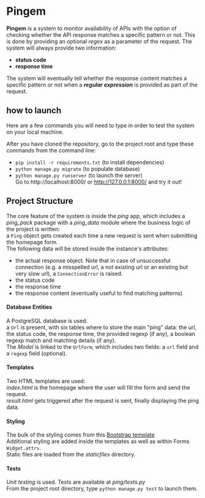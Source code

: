 # Pingem

**Pingem** is a system to monitor availability of APIs with the option
of checking whether the API response matches a specific pattern or not. 
This is done by providing an optional *regex* as a parameter of the request.
The system will always provide two information:
- **status code**
- **response time**

The system will eventually tell whether the response content matches
a specific pattern or not when a ***regular
expression*** is provided as part of the request.


## how to launch
Here are a few commands you will need to type in order to
test the system on your local machine.

After you have cloned the repository, go to the project root
and type these commands from the command line:
- `pip install -r requirements.txt` (to install dependencies)
- `python manage.py migrate` (to populate database)
- `python manage.py runserver` (to launch the server)\
Go to http://localhost:8000/ or http://127.0.0.1:8000/ and try it out!

## Project Structure
The core feature of the system is inside the *ping* app, which includes
a *ping_pack* package with a *ping_data* module where the business
logic of the project is written:\
a `Ping` object gets created each time a new request is sent when
submitting the homepage form.\
The following data will be stored inside the instance's attributes:
- the actual response object. Note that in case of unsuccessful connection
(e.g. a misspelled url, a not existing url or an existing but very slow url),
a `ConnectionError` is raised.
- the status code
- the response time
- the response content (eventually useful to find matching patterns)

#### Database Entities
A PostgreSQL database is used.\
a `Url` is present, with six tables where to store
the main "ping" data: the url, the status code, the response time,
the provided regexp (if any), a boolean regexp match and matching details (if any).\
The *Model* is linked to the `UrlForm`, which includes
two fields: a `url` field and a `regexp` field (optional).

#### Templates
Two HTML templates are used:\
*index.html* is the homepage where the user
will fill the form and send the request.\
*result.html* gets triggered after the request is sent, finally displaying
the ping data.

#### Styling
The bulk of the styling comes from this [Bootstrap template](https://startbootstrap.com/theme/landing-page) \
Additional styling are added inside the templates as well as
within Forms `Widget.attrs`.\
Static files are loaded from the *staticfiles* directory.

#### Tests
*Unit testing* is used. Tests are available at *ping/tests.py*\
From the project root directory, type `python manage.py test` to launch them.








